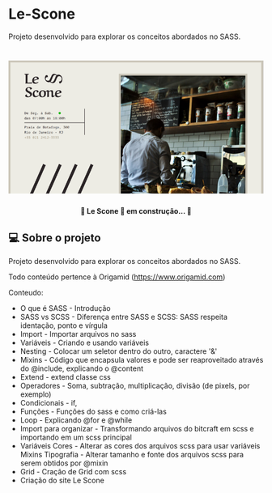 # Le-Scone
Projeto desenvolvido para explorar os conceitos abordados no SASS.

<h1 align="center">
    <img alt="Origamid" title="#Origamid" src="./img/site-01.png"/>
</h1>

<h4 align="center"> 
	🚧 Le Scone 🐺 em construção... 🚧
</h4>


## 💻 Sobre o projeto

Projeto desenvolvido para explorar os conceitos abordados no SASS.

Todo conteúdo pertence à Origamid (https://www.origamid.com)

Conteudo:

- O que é SASS - Introdução
- SASS vs SCSS - Diferença entre SASS e SCSS: SASS respeita identação, ponto e vírgula
- Import - Importar arquivos no sass
- Variáveis - Criando e usando variáveis
- Nesting - Colocar um seletor dentro do outro, caractere '&'
- Mixins - Código que encapsula valores e pode ser reaproveitado através do  @include, explicando o @content
- Extend - extend classe css
- Operadores - Soma, subtração, multiplicação, divisão (de pixels, por exemplo)
- Condicionais - if,
- Funções - Funções do sass e como criá-las
- Loop - Explicando @for e @while
- Import para organizar - Transformando arquivos do bitcraft em scss e importando em um scss principal
- Variáveis Cores - Alterar as cores dos arquivos scss para usar variáveis
  Mixins Tipografia - Alterar tamanho e fonte dos arquivos scss para serem obtidos por @mixin
- Grid - Cração de Grid com scss
- Criação do site Le Scone
